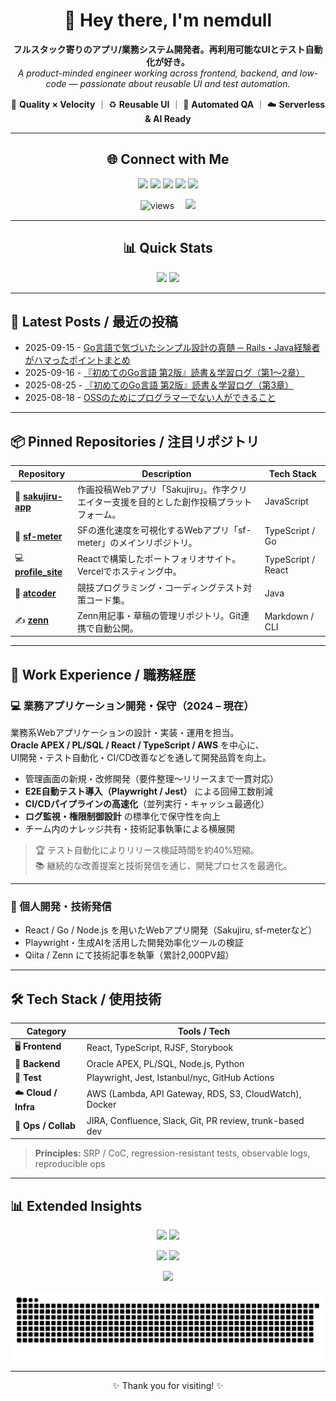 <!-- README.md -->

<div align="center">

# 👋 Hey there, I'm **nemdull**
**フルスタック寄りのアプリ/業務システム開発者。再利用可能なUIとテスト自動化が好き。**  
*A product-minded engineer working across frontend, backend, and low-code — passionate about reusable UI and test automation.*

💪 **Quality × Velocity** ｜ ♻️ **Reusable UI** ｜ 🤖 **Automated QA** ｜ ☁️ **Serverless & AI Ready**

---

## 🌐 Connect with Me

<p align="center">
  <a href="https://www.linkedin.com/in/nemdull/"><img src="https://img.shields.io/badge/-LinkedIn-0A66C2?style=for-the-badge&logo=linkedin&logoColor=white"/></a>
  <a href="https://qiita.com/nemdull"><img src="https://img.shields.io/badge/-Qiita-55C500?style=for-the-badge&logo=qiita&logoColor=white"/></a>
  <a href="https://zenn.dev/nemdull"><img src="https://img.shields.io/badge/-Zenn-3EA8FF?style=for-the-badge&logo=zenn&logoColor=white"/></a>
  <a href="https://www.nemdull.com/"><img src="https://img.shields.io/badge/-Portfolio-000?style=for-the-badge&logo=google-chrome&logoColor=white"/></a>
  <a href="https://findy-code.io/skills-share/6l9E_223HPNgn"><img src="https://img.shields.io/badge/-Findy%20Skill-FF5722?style=for-the-badge&logo=readthedocs&logoColor=white"/></a>
</p>

<img src="https://komarev.com/ghpvc/?username=nemdull&style=flat-square&label=Profile+Views" alt="views"/>　
<img src="https://img.shields.io/github/followers/nemdull?style=flat-square&label=Followers"/>

---

## 📊 Quick Stats

<p align="center">
  <img src="https://github-profile-summary-cards.vercel.app/api/cards/stats?username=nemdull&theme=tokyonight" height="150"/>
  <img src="https://github-readme-stats.vercel.app/api/top-langs/?username=nemdull&layout=compact&theme=tokyonight&hide_border=true" height="150"/>
</p>

</div>

---

## 📝 Latest Posts / 最近の投稿

<!-- posts:start -->
- 2025-09-15 - [Go言語で気づいたシンプル設計の真髄 ─ Rails・Java経験者がハマったポイントまとめ](https://qiita.com/nemdull/items/7ff73572ccc3c78d311d)
- 2025-09-16 - [『初めてのGo言語 第2版』読書＆学習ログ（第1〜2章）](https://qiita.com/nemdull/items/4a6a9df723fefad6c0bc)
- 2025-08-25 - [『初めてのGo言語 第2版』読書＆学習ログ（第3章）](https://qiita.com/nemdull/items/c51875f636e074358d1e)
- 2025-08-18 - [OSSのためにプログラマーでない人ができること](https://qiita.com/nemdull/items/c48da157ee8f56898cba)
<!-- posts:end -->

---

## 📦 Pinned Repositories / 注目リポジトリ

<div align="center">

| Repository | Description | Tech Stack |
|-------------|--------------|------------|
| 🎨 [**sakujiru-app**](https://github.com/nemdull/sakujiru-app) | 作画投稿Webアプリ「Sakujiru」。作字クリエイター支援を目的とした創作投稿プラットフォーム。 | JavaScript |
| 🚀 [**sf-meter**](https://github.com/nemdull/sf-meter) | SFの進化速度を可視化するWebアプリ「sf-meter」のメインリポジトリ。 | TypeScript / Go |
| 💻 [**profile_site**](https://github.com/nemdull/profile_site) | Reactで構築したポートフォリオサイト。Vercelでホスティング中。 | TypeScript / React |
| 🧩 [**atcoder**](https://github.com/nemdull/atcoder) | 競技プログラミング・コーディングテスト対策コード集。 | Java |
| ✍️ [**zenn**](https://github.com/nemdull/zenn) | Zenn用記事・草稿の管理リポジトリ。Git連携で自動公開。 | Markdown / CLI |

</div>

---

## 💼 Work Experience / 職務経歴

### 💻 業務アプリケーション開発・保守（2024 – 現在）
業務系Webアプリケーションの設計・実装・運用を担当。  
**Oracle APEX / PL/SQL / React / TypeScript / AWS** を中心に、  
UI開発・テスト自動化・CI/CD改善などを通して開発品質を向上。

- 管理画面の新規・改修開発（要件整理〜リリースまで一貫対応）  
- **E2E自動テスト導入（Playwright / Jest）** による回帰工数削減  
- **CI/CDパイプラインの高速化**（並列実行・キャッシュ最適化）  
- **ログ監視・権限制御設計** の標準化で保守性を向上  
- チーム内のナレッジ共有・技術記事執筆による横展開  

> 🏆 テスト自動化によりリリース検証時間を約40%短縮。  
> 📚 継続的な改善提案と技術発信を通じ、開発プロセスを最適化。

---

### 🧩 個人開発・技術発信
- React / Go / Node.js を用いたWebアプリ開発（Sakujiru, sf-meterなど）  
- Playwright・生成AIを活用した開発効率化ツールの検証  
- Qiita / Zenn にて技術記事を執筆（累計2,000PV超）

---

## 🛠 Tech Stack / 使用技術

| Category | Tools / Tech |
|-----------|--------------|
| 🖥 **Frontend** | React, TypeScript, RJSF, Storybook |
| 🧮 **Backend** | Oracle APEX, PL/SQL, Node.js, Python |
| 🧪 **Test** | Playwright, Jest, Istanbul/nyc, GitHub Actions |
| ☁️ **Cloud / Infra** | AWS (Lambda, API Gateway, RDS, S3, CloudWatch), Docker |
| 🧰 **Ops / Collab** | JIRA, Confluence, Slack, Git, PR review, trunk-based dev |

> **Principles:** SRP / CoC, regression-resistant tests, observable logs, reproducible ops

---

## 📊 Extended Insights

<p align="center">
  <img src="https://github-profile-summary-cards.vercel.app/api/cards/stats?username=nemdull&theme=tokyonight" height="150"/>
  <img src="https://github-readme-streak-stats.herokuapp.com/?user=nemdull&theme=tokyonight&hide_border=true" height="150"/>
</p>

<p align="center">
  <img src="https://github-profile-summary-cards.vercel.app/api/cards/repos-per-language?username=nemdull&theme=tokyonight" height="150"/>
  <img src="https://github-profile-trophy.vercel.app/?username=nemdull&theme=tokyonight&column=6&margin-w=5&margin-h=5" height="150"/>
</p>

<p align="center">
  <img src="https://github-readme-activity-graph.vercel.app/graph?username=nemdull&theme=tokyo-night" height="200"/>
</p>

<p align="center">
  <img src="https://raw.githubusercontent.com/nemdull/nemdull/output/github-contribution-grid-snake.svg" alt="Snake animation"/>
</p>

---

<p align="center">✨ Thank you for visiting! ✨</p>
